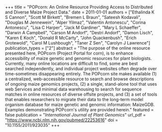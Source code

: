 +++
title = "POPcorn: An Online Resource Providing Access to Distributed and Diverse Maize Project Data."
date = 2011-01-01
authors = ["Ethalinda K S Cannon", "Scott M Birkett", "Bremen L Braun", "Sateesh Kodavali", "Douglas M Jennewein", "Alper Yilmaz", "Valentin Antonescu", "Corina Antonescu", "Lisa C Harper", "Jack M Gardiner", "Mary L Schaeffer", "Darwin A Campbell", "Carson M Andorf", "Destri Andorf", "Damon Lisch", "Karen E Koch", "Donald R McCarty", "John Quackenbush", "Erich Grotewold", "Carol M Lushbough", "Taner Z Sen", "Carolyn J Lawrence"]
publication_types = ["2"]
abstract = "The purpose of the online resource presented here, POPcorn (Project Portal for corn), is to enhance accessibility of maize genetic and genomic resources for plant biologists. Currently, many online locations are difficult to find, some are best searched independently, and individual project websites often degrade over time-sometimes disappearing entirely. The POPcorn site makes available (1) a centralized, web-accessible resource to search and browse descriptions of ongoing maize genomics projects, (2) a single, stand-alone tool that uses web Services and minimal data warehousing to search for sequence matches in online resources of diverse offsite projects, and (3) a set of tools that enables researchers to migrate their data to the long-term model organism database for maize genetic and genomic information: MaizeGDB. Examples demonstrating POPcorn's utility are provided herein."
featured = false
publication = "*International Journal of Plant Genomics*"
url_pdf = "https://www.ncbi.nlm.nih.gov/pubmed/22253616"
doi = "10.1155/2011/923035"
+++

